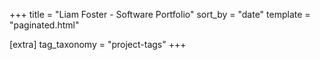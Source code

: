 +++
title = "Liam Foster - Software Portfolio"
sort_by = "date"
template = "paginated.html"

[extra]
tag_taxonomy = "project-tags"
+++